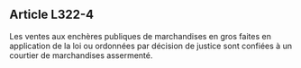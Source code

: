 Article L322-4
----
Les ventes aux enchères publiques de marchandises en gros faites en application
de la loi ou ordonnées par décision de justice sont confiées à un courtier de
marchandises assermenté.
